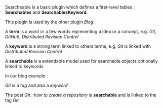 Searcheable is a basic plugin which defines a first-level tables : **Searchables** and **SearchablesKeyword**.

This plugin is used by the other plugin *Blog*.

A **term** is a word or a few words representing a idea or a concept, e.g. *Git*, *GitHub*, *Distributed Revision Control*

A **keyword** is a strong term linked to others terms, e.g. *Git* is linked with *Distributed Revision Control*

A **searchable** is a extendable model used for searchable objects optionally linked to keywords


In our blog example :

*Git* is a *tag* and also a *keyword*

The post *Git : how to create a repository* is **searchable** and is linked to the tag *Git*


